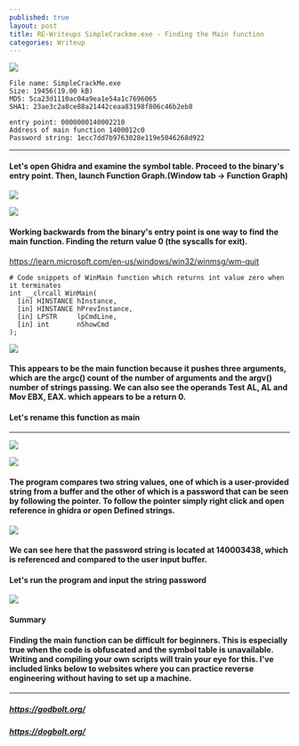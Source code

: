 ```yaml
---
published: true
layout: post
title: RE-Writeups SimpleCrackme.exe - Finding the Main function
categories: Writeup
---
```

![]({{site.baseurl}}/images/SimpleCrackme/cat.gif)

```
File name: SimpleCrackMe.exe
Size: 19456(19.00 kB)
MD5: 5ca23d1110ac04a9ea1e54a1c7696065
SHA1: 23ae3c2a8ce88a21442ceaa83198f806c46b2eb8

entry point: 0000000140002210
Address of main function 1400012c0
Password string: 1ecc7dd7b9763028e119e5046268d922
```

---
#### Let's open Ghidra and examine the symbol table. Proceed to the binary's entry point. Then, launch Function Graph.(Window tab -> Function Graph)

![]({{site.baseurl}}/images/SimpleCrackme/SimpleCrackme-1.png)

![]({{site.baseurl}}/images/SimpleCrackme/SimpleCrackme-2.png)

#### Working backwards from the binary's entry point is one way to find the main function. Finding the return value 0 (the syscalls for exit).
https://learn.microsoft.com/en-us/windows/win32/winmsg/wm-quit
```
# Code snippets of WinMain function which returns int value zero when it terminates
int __clrcall WinMain(
  [in] HINSTANCE hInstance,
  [in] HINSTANCE hPrevInstance,
  [in] LPSTR     lpCmdLine,
  [in] int       nShowCmd
);
```


![]({{site.baseurl}}/images/SimpleCrackme/SimpleCrackme-3.png)

#### This appears to be the main function because it pushes three arguments, which are the argc() count of the number of arguments and the argv() number of strings passing. We can also see the operands Test AL, AL and Mov EBX, EAX. which appears to be a return 0.
#### Let's rename this function as main 
---

![]({{site.baseurl}}/images/SimpleCrackme/SimpleCrackme-5.png)

![]({{site.baseurl}}/images/SimpleCrackme/SimpleCrackme-6.png)
#### The program compares two string values, one of which is a user-provided string from a buffer and the other of which is a password that can be seen by following the pointer. To follow the pointer simply right click and open reference in ghidra or open Defined strings. 
![]({{site.baseurl}}/images/SimpleCrackme/SimpleCrackme-7.png)
#### We can see here that the password string is located at 140003438, which is referenced and compared to the user input buffer.
#### Let's run the program and input the string password 
![]({{site.baseurl}}/images/SimpleCrackme/SimpleCrackme-8.png)

#### Summary 
#### Finding the main function can be difficult for beginners. This is especially true when the code is obfuscated and the symbol table is unavailable. Writing and compiling your own scripts will train your eye for this. I've included links below to websites where you can practice reverse engineering without having to set up a machine.

---
##### https://godbolt.org/
##### https://dogbolt.org/
